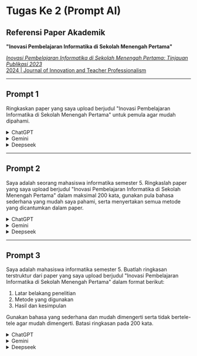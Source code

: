 # Tugas Ke 2 (Prompt AI)  

## Referensi Paper Akademik  
**"Inovasi Pembelajaran Informatika di Sekolah Menengah Pertama"**  

[*Inovasi Pembelajaran Informatika di Sekolah Menengah Pertama: Tinjauan Publikasi 2023*  
2024 | Journal of Innovation and Teacher Professionalism](https://journal3.um.ac.id/index.php/ppg/article/view/6109)

---

## Prompt 1  
Ringkaskan paper yang saya upload berjudul "Inovasi Pembelajaran Informatika di Sekolah Menengah Pertama" untuk pemula agar mudah dipahami.  

<details>
<summary>ChatGPT</summary>

Baik, saya ringkas isi paper "Inovasi Pembelajaran Informatika di Sekolah Menengah Pertama: Tinjauan Publikasi 2023-2024" dengan bahasa sederhana agar mudah dipahami pemula:  

**Ringkasan Sederhana**  
1. **Latar Belakang**  
   - Informatika kini menjadi pelajaran penting di SMP karena dunia sudah sangat bergantung pada teknologi digital.  
   - Guru dituntut berinovasi agar pembelajaran tidak hanya teori, tapi juga melatih keterampilan praktis.  

2. **Tujuan Paper**  
   - Meninjau berbagai penelitian dan publikasi terbaru (2023–2024) tentang cara-cara baru mengajar informatika di SMP.  
   - Memberikan gambaran tren, tantangan, dan solusi inovatif.  

3. **Inovasi yang Dibahas**  
   - Pembelajaran berbasis proyek: siswa belajar lewat membuat produk nyata seperti aplikasi sederhana, game, atau media digital.  
   - Gamifikasi: konsep game (poin, level, tantangan) dipakai untuk membuat belajar lebih menyenangkan.  
   - Blended learning: menggabungkan tatap muka di kelas dengan pembelajaran online.  
   - Penggunaan AI dan coding: memperkenalkan kecerdasan buatan, pemrograman visual (misalnya Scratch), dan robotika untuk melatih logika berpikir.  
   - Kolaborasi digital: siswa dilatih bekerja sama lewat platform online (Google Classroom, LMS, dsb).  

4. **Tantangan yang Dihadapi**  
   - Tidak semua sekolah punya fasilitas memadai (komputer, internet stabil).  
   - Guru perlu pelatihan agar bisa menggunakan metode baru.  
   - Kurikulum kadang masih kaku sehingga sulit menyesuaikan dengan perkembangan teknologi.  

5. **Manfaat Inovasi**  
   - Membuat pelajaran informatika lebih menarik.  
   - Meningkatkan kreativitas, kemampuan berpikir kritis, dan kerja sama.  
   - Menyiapkan siswa menghadapi era digital sejak dini.  

6. **Kesimpulan**  
   - Inovasi pembelajaran informatika di SMP sangat penting.  
   - Perlu dukungan fasilitas, pelatihan guru, dan kebijakan sekolah agar bisa berjalan maksimal.  
   - Dengan inovasi, siswa tidak hanya paham teknologi, tapi juga siap jadi pengguna dan pencipta teknologi.  

</details>

<details>
<summary>Gemini</summary>

Tentu, berikut adalah ringkasan sederhana dari paper "Inovasi Pembelajaran Informatika di Sekolah Menengah Pertama" yang mudah dipahami untuk pemula.  

**Ringkasan Sederhana: Inovasi Mengajar Informatika di SMP**  

**Pokok Pikiran Utama**  
Paper ini mengulas tentang cara-cara baru dan kreatif (inovasi) yang digunakan guru untuk mengajar mata pelajaran Informatika di SMP, berdasarkan penelitian-penelitian terbaru dari tahun 2023–2024.  

**Latar Belakang (Kenapa Ini Penting?)**  
Dulu, Informatika adalah pelajaran pilihan. Namun, sejak adanya Kurikulum Merdeka, semua siswa SMP wajib belajar Informatika. Hal ini menjadi tantangan baru bagi guru dan siswa. Guru perlu cara mengajar yang menarik agar siswa tidak bosan dan bisa paham materi dengan baik. Oleh karena itu, para peneliti ingin tahu inovasi apa saja yang sudah dibuat para guru untuk membuat pelajaran ini menjadi lebih efektif.  

**Apa yang Peneliti Lakukan? (Metode)**  
Para peneliti melakukan "tinjauan pustaka". Artinya, mereka mencari dan menganalisis artikel-artikel ilmiah yang sudah dipublikasikan di Google Scholar. Mereka fokus pada artikel dari tahun 2023 dan 2024 untuk mendapatkan informasi yang paling baru tentang inovasi pembelajaran Informatika di tingkat SMP.  

**Apa Saja yang Mereka Temukan? (Hasil Utama)**  
Dari banyak artikel yang ada, peneliti menemukan 16 artikel yang paling relevan. Temuan utamanya adalah:  
- **Fokus Utama pada Media Pembelajaran**: Ternyata, inovasi yang paling banyak dilakukan guru adalah menciptakan media atau alat bantu ajar. Dari 16 artikel, 12 di antaranya membahas tentang pengembangan media.  
- **Contoh Inovasi Media yang Ditemukan**:  
  - Aplikasi pendidikan (Thunkable, MIT App Inventor)  
  - Website interaktif (Google Sites)  
  - Kuis online (Quizizz)  
  - Video animasi (Powtoon, Doratoon)  
  - Lembar Kerja Siswa (LKS) digital (Canva, Liveworksheet)  
  - Augmented Reality (AR)  
- **Model Pembelajaran yang Muncul**:  
  - Game Based Learning: belajar sambil bermain game.  
  - Creative Problem Solving: melatih siswa berpikir kritis dan kreatif.  
- **Kurangnya Inovasi pada Strategi**: Inovasi lebih banyak pada "alat" (media), dan masih sedikit yang membahas "cara" mengajar (model atau strategi).  

**Kesimpulan Sederhana**  
Guru-guru Informatika di SMP sangat aktif berinovasi, terutama dalam menciptakan media pembelajaran yang modern dan interaktif. Ini membuat siswa lebih tertarik belajar. Namun, ke depannya perlu lebih banyak penelitian tentang strategi mengajar, bukan hanya tentang alat bantunya.  

</details>

<details>
<summary>Deepseek</summary>

Tentu! Berikut adalah ringkasan sederhana dari paper tersebut untuk pemula:  

### Judul: Inovasi Pembelajaran Informatika di Sekolah Menengah Pertama (SMP)  

#### Apa yang Dilakukan Penelitian Ini?  
Penelitian ini bertujuan untuk **melihat inovasi-inovasi terbaru** dalam pembelajaran mata pelajaran **Informatika di SMP** pada tahun 2023–2024. Peneliti menggunakan Google Scholar dan aplikasi Publish or Perish untuk mencari dan menganalisis artikel-artikel terkait.  

#### Mengapa Penting?  
- Informatika sekarang menjadi **mata pelajaran wajib** di Kurikulum Merdeka (sebelumnya hanya bagian dari Prakarya).  
- Guru dan siswa perlu beradaptasi dengan materi dan metode pembelajaran yang baru.  
- Inovasi diperlukan agar pembelajaran lebih **menarik, efektif, dan sesuai dengan perkembangan teknologi**.  

#### Hasil Temuan  
1. **Jenis Artikel yang Ditemukan**  
   - 12 artikel tentang **pengembangan media pembelajaran** (aplikasi, video, game).  
   - 1 artikel tentang **penelitian tindakan kelas**.  
   - 2 artikel tentang **penelitian eksperimen**.  
   - 1 artikel **deskriptif kuantitatif**.  

2. **Inovasi yang Populer**  
   - Aplikasi Android (Thunkable, MIT App Inventor)  
   - Video animasi (Doratoon, Powtoon)  
   - Platform kuis (Quizizz)  
   - Augmented Reality (AR)  
   - Google Sites untuk materi online  

3. **Model Pembelajaran yang Ditemukan**  
   - **Game Based Learning (GBL)**  
   - **Creative Problem Solving (CPS)**  

#### Kesimpulan  
- Mayoritas inovasi berfokus pada **pengembangan media pembelajaran**, bukan pada metode atau strategi mengajar.  
- Guru cenderung memilih metode yang **langsung bisa dipakai di kelas**.  
- Inovasi ini membantu siswa lebih **terlibat dan termotivasi** dalam belajar informatika.  

#### Saran untuk Penelitian Selanjutnya  
- Memperluas pencarian ke database lain seperti Scopus atau Web of Science.  
- Perlu lebih banyak meneliti **model dan strategi pembelajaran**, tidak hanya media.  

---

**Pesan Utama untuk Pemula:**  
Guru-guru di Indonesia sedang aktif berinovasi dalam mengajar informatika dengan memanfaatkan teknologi seperti aplikasi, game, dan video. Tujuannya adalah agar siswa lebih mudah memahami pelajaran dan siap menghadapi era digital.  

</details>

---

## Prompt 2  
Saya adalah seorang mahasiswa informatika semester 5. Ringkaslah paper yang saya upload berjudul "Inovasi Pembelajaran Informatika di Sekolah Menengah Pertama" dalam maksimal 200 kata, gunakan pula bahasa sederhana yang mudah saya pahami, serta menyertakan semua metode yang dicantumkan dalam paper.  

<details>
<summary>ChatGPT</summary>

Berikut ringkasan paper “Inovasi Pembelajaran Informatika di Sekolah Menengah Pertama” dalam bahasa sederhana dan maksimal 200 kata:  

Paper ini membahas berbagai inovasi yang digunakan untuk meningkatkan pembelajaran Informatika di tingkat SMP. Tujuan utamanya adalah membuat pelajaran lebih menarik, interaktif, dan sesuai dengan perkembangan teknologi.  

**Metode pembelajaran yang diuraikan:**  
1. **Flipped Classroom** – siswa mempelajari materi di rumah melalui video/online, kemudian di kelas digunakan untuk diskusi dan praktik.  
2. **Project-Based Learning (PjBL)** – siswa belajar dengan mengerjakan proyek nyata, misalnya membuat aplikasi sederhana atau website.  
3. **Problem-Based Learning (PBL)** – pembelajaran dimulai dari masalah nyata yang harus dianalisis dan diselesaikan siswa dengan teknologi.  
4. **Blended Learning** – kombinasi pembelajaran tatap muka dan online.  
5. **Gamifikasi** – memasukkan elemen permainan (poin, badge, level).  

Paper ini menekankan bahwa metode-metode tersebut dapat meningkatkan keterampilan berpikir kritis, kreativitas, dan kolaborasi siswa. Guru perlu menguasai teknologi digital dan mendesain pembelajaran sesuai karakteristik siswa SMP.  

**Kesimpulan**  
Inovasi pembelajaran Informatika bukan hanya soal teknologi, tetapi juga strategi mengajar yang membuat siswa aktif, terlibat, dan siap menghadapi tantangan era digital.  

</details>

<details>
<summary>Gemini</summary>

Tentu, ini adalah ringkasan sederhana dari paper tersebut untuk kamu:  

Paper ini merupakan sebuah **literature review** yang menganalisis tren inovasi dalam mengajar Informatika di tingkat SMP selama periode 2023–2024, seiring ditetapkannya Informatika sebagai mata pelajaran wajib dalam Kurikulum Merdeka.  

Dari 16 artikel jurnal yang dianalisis, mayoritas inovasi (12 artikel) berfokus pada pengembangan (**Research and Development**) media pembelajaran interaktif seperti aplikasi Android, game, dan bahan ajar berbasis Augmented Reality (AR). Inovasi pada model dan strategi pembelajaran masih jarang ditemukan.  

**Metode penelitian yang digunakan:**  
- Penelitian Pengembangan (R&D)  
- Penelitian Tindakan Kelas (PTK)  
- Penelitian Eksperimen  
- Penelitian Kuantitatif Deskriptif  

Paper ini juga menyoroti dua model pembelajaran inovatif yang ditemukan, yaitu **Game Based Learning (GBL)** dan **Creative Problem Solving (CPS)**, yang bertujuan meningkatkan motivasi dan kemampuan berpikir kritis siswa.  

</details>

<details>
<summary>Deepseek</summary>

**Ringkasan:**  

Paper ini meninjau inovasi pembelajaran Informatika di SMP berdasarkan publikasi tahun 2023–2024 dari Google Scholar menggunakan aplikasi Publish or Perish. Dari 16 artikel terpilih, didominasi oleh **metode pengembangan (R&D)** yang fokus pada pembuatan media pembelajaran seperti aplikasi Android, e-LKPD, dan augmented reality.  

Selain itu:  
- 1 artikel menggunakan **Penelitian Tindakan Kelas (PTK)**  
- 2 artikel menggunakan **metode eksperimen**  
- 1 artikel dengan **pendekatan deskriptif kuantitatif**  

**Inovasi yang ditemukan:**  
- Media pembelajaran interaktif (Quizizz, MIT App Inventor, AR)  
- Model pembelajaran: **Game Based Learning (GBL)** dan **Creative Problem Solving (CPS)**  

**Kesimpulan:**  
Inovasi pembelajaran Informatika di SMP masih didominasi pengembangan media, dan direkomendasikan penelitian lebih lanjut dengan cakupan database yang lebih luas.  

</details>

---

## Prompt 3  
Saya adalah mahasiswa informatika semester 5. Buatlah ringkasan terstruktur dari paper yang saya upload berjudul "Inovasi Pembelajaran Informatika di Sekolah Menengah Pertama" dalam format berikut:  
1. Latar belakang penelitian  
2. Metode yang digunakan  
3. Hasil dan kesimpulan  

Gunakan bahasa yang sederhana dan mudah dimengerti serta tidak bertele-tele agar mudah dimengerti. Batasi ringkasan pada 200 kata.

<details>
<summary>ChatGPT</summary>

**1. Latar Belakang Penelitian**  
Perkembangan teknologi digital menuntut adanya pembelajaran informatika sejak dini, termasuk di tingkat SMP. Namun, implementasi kurikulum sering menghadapi tantangan seperti keterbatasan guru, sarana prasarana, serta metode pembelajaran tradisional. Oleh karena itu, inovasi pembelajaran diperlukan agar siswa tidak hanya menjadi pengguna teknologi, tetapi juga mampu berpikir komputasional dan kreatif.  

**2. Metode yang Digunakan**  
Tinjauan publikasi (literature review) dari berbagai penelitian inovasi pembelajaran informatika di SMP pada periode 2023–2024. Data dianalisis untuk menemukan tren, strategi, dan metode efektif, seperti project-based learning, integrasi dengan mata pelajaran lain, media digital interaktif, serta pendekatan kolaboratif berbasis masalah nyata.  

**3. Hasil dan Kesimpulan**  
Inovasi pembelajaran mampu meningkatkan minat belajar, keterampilan berpikir kritis, dan kreativitas siswa. Guru berperan penting sebagai fasilitator penggunaan teknologi. Kesimpulannya, pembelajaran informatika di SMP membutuhkan kombinasi kurikulum adaptif, metode kreatif, serta dukungan infrastruktur agar siswa siap menghadapi era digital.  

</details>

<details>
<summary>Gemini</summary>

**1. Latar Belakang Penelitian**  
Perubahan status mata pelajaran Informatika dari pilihan menjadi wajib dalam Kurikulum Merdeka menuntut guru beradaptasi dan mengembangkan metode pembelajaran inovatif. Penelitian ini bertujuan mengidentifikasi dan menganalisis inovasi pembelajaran Informatika yang dipublikasikan 2023–2024 di tingkat SMP.  

**2. Metode yang Digunakan**  
Metode tinjauan pustaka (literature review). Artikel dikumpulkan dari Google Scholar dengan aplikasi Publish or Perish menggunakan kata kunci terkait "inovasi pembelajaran Informatika SMP" dengan periode 2023–2024. Dari hasil pencarian, 16 artikel dianalisis.  

**3. Hasil dan Kesimpulan**  
Dari 16 artikel relevan, mayoritas (12 artikel) berfokus pada pengembangan media pembelajaran. Inovasi mencakup model pembelajaran seperti **Game Based Learning (GBL)** dan **Creative Problem Solving (CPS)**, serta penggunaan media interaktif (aplikasi Android, AR, Quizizz, Google Site). Disimpulkan bahwa inovasi Informatika di SMP lebih banyak fokus pada media dibanding strategi pembelajaran.  

</details>

<details>
<summary>Deepseek</summary>

**1. Latar Belakang Penelitian**  
Informatika menjadi mata pelajaran wajib dalam Kurikulum Merdeka, menggantikan posisinya yang sebelumnya digabung dengan Prakarya. Perubahan ini menuntut guru dan siswa beradaptasi dengan materi baru, sehingga inovasi pembelajaran sangat diperlukan.  

**2. Metode yang Digunakan**  
Penelitian ini menggunakan metode **tinjauan pustaka (literature review)** dengan sumber utama artikel di Google Scholar periode 2023–2024, dianalisis menggunakan aplikasi Publish or Perish. Dari hasil pencarian, 16 artikel yang relevan dipilih.  

**3. Hasil dan Kesimpulan**  
Mayoritas artikel (12) membahas **pengembangan media pembelajaran** (aplikasi Android, video animasi, AR, kuis online). Sisanya berupa penelitian tindakan kelas, eksperimen, dan deskriptif kuantitatif. Model pembelajaran yang muncul antara lain **Game Based Learning (GBL)** dan **Creative Problem Solving (CPS)**.  

Kesimpulannya, inovasi lebih banyak fokus pada media dibanding strategi pembelajaran. Guru memilih inovasi yang bisa langsung dipakai di kelas. Penelitian selanjutnya disarankan memperluas sumber ke database lain agar hasil lebih komprehensif.  

</details>
